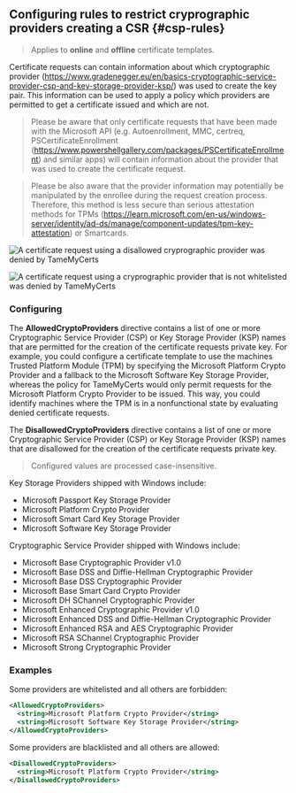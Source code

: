 ## Configuring rules to restrict cryprographic providers creating a CSR {#csp-rules}

> Applies to **online** and **offline** certificate templates.

Certificate requests can contain information about which cryptographic provider (<https://www.gradenegger.eu/en/basics-cryptographic-service-provider-csp-and-key-storage-provider-ksp/>) was used to create the key pair. This information can be used to apply a policy which providers are permitted to get a certificate issued and which are not.

> Please be aware that only certificate requests that have been made with the Microsoft API (e.g. Autoenrollment, MMC, certreq, PSCertificateEnrollment (<https://www.powershellgallery.com/packages/PSCertificateEnrollment>) and similar apps) will contain information about the provider that was used to create the certificate request.

> Please be also aware that the provider information may potentially be manipulated by the enrollee during the request creation process. Therefore, this method is less secure than serious attestation methods for TPMs (<https://learn.microsoft.com/en-us/windows-server/identity/ad-ds/manage/component-updates/tpm-key-attestation>) or Smartcards.

![A certificate request using a disallowed cryprographic provider was denied by TameMyCerts](resources/csp-rules1.png)

![A certificate request using a cryprographic provider that is not whitelisted was denied by TameMyCerts](resources/csp-rules2.png)

### Configuring

The **AllowedCryptoProviders** directive contains a list of one or more Cryptographic Service Provider (CSP) or Key Storage Provider (KSP) names that are permitted for the creation of the certificate requests private key. For example, you could configure a certificate template to use the machines Trusted Platform Module (TPM) by specifying the Microsoft Platform Crypto Provider and a fallback to the Microsoft Software Key Storage Provider, whereas the policy for TameMyCerts would only permit requests for the Microsoft Platform Crypto Provider to be issued. This way, you could identify machines where the TPM is in a nonfunctional state by evaluating denied certificate requests.

The **DisallowedCryptoProviders** directive contains a list of one or more Cryptographic Service Provider (CSP) or Key Storage Provider (KSP) names that are disallowed for the creation of the certificate requests private key.

> Configured values are processed case-insensitive.

Key Storage Providers shipped with Windows include:

- Microsoft Passport Key Storage Provider
- Microsoft Platform Crypto Provider
- Microsoft Smart Card Key Storage Provider
- Microsoft Software Key Storage Provider

Cryptographic Service Provider shipped with Windows include:

- Microsoft Base Cryptographic Provider v1.0
- Microsoft Base DSS and Diffie-Hellman Cryptographic Provider
- Microsoft Base DSS Cryptographic Provider
- Microsoft Base Smart Card Crypto Provider
- Microsoft DH SChannel Cryptographic Provider
- Microsoft Enhanced Cryptographic Provider v1.0
- Microsoft Enhanced DSS and Diffie-Hellman Cryptographic Provider
- Microsoft Enhanced RSA and AES Cryptographic Provider
- Microsoft RSA SChannel Cryptographic Provider
- Microsoft Strong Cryptographic Provider

### Examples

Some providers are whitelisted and all others are forbidden:

```xml
<AllowedCryptoProviders>
  <string>Microsoft Platform Crypto Provider</string>
  <string>Microsoft Software Key Storage Provider</string>
</AllowedCryptoProviders>
```

Some providers are blacklisted and all others are allowed:

```xml
<DisallowedCryptoProviders>
  <string>Microsoft Platform Crypto Provider</string>
</DisallowedCryptoProviders>
```
